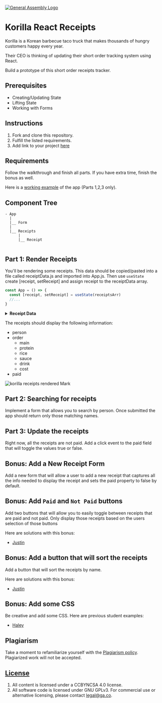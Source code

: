 [![General Assembly Logo](https://camo.githubusercontent.com/1a91b05b8f4d44b5bbfb83abac2b0996d8e26c92/687474703a2f2f692e696d6775722e636f6d2f6b6538555354712e706e67)](https://generalassemb.ly/education/web-development-immersive)

# Korilla React Receipts

Korilla is a Korean barbecue taco truck that makes thousands of hungry customers
happy every year.

Their CEO is thinking of updating their short order tracking system using React.

Build a prototype of this short order receipts tracker.

## Prerequisites

- Creating/Updating State
- Lifting State
- Working with Forms

## Instructions

1. Fork and clone this repository.
1. Fulfill the listed requirements.
1. Add link to your project [here](https://docs.google.com/spreadsheets/d/1_-0iMX4Lw3vjFQgFDi1bWmxZRG51UcaHabO37cWlx34/edit?usp=sharing)

## Requirements

Follow the walkthrough and finish all parts. If you have extra time, finish the
bonus as well.

Here is a [working example](https://98mru.csb.app/) of the app (Parts 1,2,3 only). 

## Component Tree

```
- App
  |
  |__ Form
  |
  |__ Receipts
      |
      |__ Receipt
  
```

## Part 1: Render Receipts

You'll be rendering some receipts. This data should be copied/pasted into a file called receiptData.js and imported into App.js. Then use `useState `create [receipt, setReceipt] and assign receipt to the receiptData array.


```js
const App = () => {
  const [receipt, setReceipt] = useState(receiptsArr)
  //...
}
```

<details>
    <summary><strong>Receipt Data</strong></summary>

```js
const receipts = [
   {
    id:1,
    person: "Karolin",
    order: {
      main: "Burrito",
      protein: "Organic Tofu",
      rice: "Purple Rice",
      sauce: "Green Crack",
      drink: "Korchata",
      cost: 22
    },
    paid: false
  },
   {
    id:2,
    person: "Jerrica",
    order: {
      main: "Rice Bowl",
      protein: "Ginger Soy Chix",
      rice: "Sticky Rice",
      sauce: "Korilla",
      drink: "Korchata",
      cost: 19
    },
    paid: false
  },
   {
    id:3,
    person: "Matt",
    order: {
      main: "Salad Bowl",
      protein: "Organic Tofu",
      rice: "none",
      sauce: "K'lla",
      drink: "Sparkling Blood Orange Soda",
      cost: 20
    },
    paid: false
  }
]
```
</details>


The receipts should display the following information:

- person
- order
  - main
  - protein
  - rice
  - sauce
  - drink
  - cost
- paid

![korilla receipts rendered Mark](https://i.imgur.com/pTgXZGO.png)

## Part 2: Searching for receipts

Implement a form that allows you to search by person. Once submitted the app should
return only those matching names. 

## Part 3: Update the receipts

Right now, all the receipts are not paid. Add a click event to the paid field that will toggle the values true or false. 

## Bonus: Add a New Receipt Form

Add a new form that will allow a user to add a new receipt that captures all the info needed to display the receipt and sets the paid property to false by default. 

## Bonus: Add `Paid` and `Not Paid` buttons

Add two buttons that will allow you to easily toggle between receipts that are paid and not paid.  Only display those receipts based on the users selection of those buttons

Here are solutions with this bonus:
- [Justin](https://y9m9l.csb.app/)

## Bonus: Add a button that will sort the receipts

Add a button that will sort the receipts by name.  

Here are solutions with this bonus:
- [Justin](https://y9m9l.csb.app/)

## Bonus: Add some CSS

Be creative and add some CSS.  Here are previous student examples:

- [Haley](https://i56hg.csb.app/)


## Plagiarism

Take a moment to refamiliarize yourself with the
[Plagiarism policy](https://git.generalassemb.ly/DC-WDI/Administrative/blob/master/plagiarism.md).
Plagiarized work will not be accepted.

## [License](LICENSE)

1.  All content is licensed under a CC­BY­NC­SA 4.0 license.
1.  All software code is licensed under GNU GPLv3. For commercial use or
    alternative licensing, please contact legal@ga.co.
